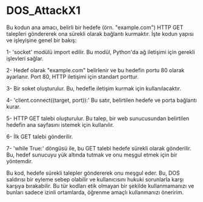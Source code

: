 # DOS_AttackX1

Bu kodun ana amacı, belirli bir hedefe (örn. "example.com") HTTP GET talepleri göndererek ona sürekli olarak bağlantı kurmaktır. İşte kodun yapısı ve işleyişine genel bir bakış:

1- 'socket' modülü import edilir. Bu modül, Python'da ağ iletişimi için gerekli işlevleri sağlar.

2- Hedef olarak "example.com" belirlenir ve bu hedefin portu 80 olarak ayarlanır. Port 80, HTTP iletişimi için standart porttur.

3- Bir soket oluşturulur. Bu, hedefle iletişim kurmak için kullanılacaktır.

4- 'client.connect((target, port)):' Bu satır, belirtilen hedefe ve porta bağlantı kurar.

5- HTTP GET talebi oluşturulur. Bu talep, bir web sunucusundan belirtilen hedefin ana sayfasını istemek için kullanılır.

6- İlk GET talebi gönderilir.

7- 'while True:' döngüsü ile, bu GET talebi hedefe sürekli olarak gönderilir. Bu, hedef sunucuyu yük altında tutmak ve onu meşgul etmek için bir yöntemdir.

Bu kod, hedefe sürekli talepler göndererek onu meşgul eder.
Bu, DOS saldırısı bir eyleme sebep olabilir ve kullanıcısını hukuki sorunlarla karşı karşıya bırakabilir. Bu tür kodları etik olmayan bir şekilde kullanmamanızı ve bunları sadece izinli ortamlarda, öğrenme amaçlı kullanmanızı öneririm.

